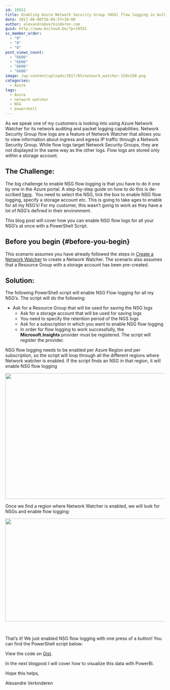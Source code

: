 ```yaml
---
id: 19551
title: Enabling Azure Network Security Group (NSG) flow logging in bulk
date: 2017-06-06T16:04:57+10:00
author: alexandre@verkinderen.com
guid: http://www.mscloud.be/?p=19551
sc_member_order:
  - "0"
  - "0"
  - "0"
post_views_count:
  - "6606"
  - "6606"
  - "6606"
  - "6606"
image: /wp-content/uploads/2017/05/network_watcher-150x150.png
categories:
  - Azure
tags:
  - Azure
  - network watcher
  - NSG
  - powershell
---
```

<span lang="EN-AU">As we speak one of my customers is looking into using Azure Network Watcher for its network auditing and packet logging capabilities. </span><span lang="EN-AU">Network Security Group flow logs are a feature of Network Watcher that allows you to view information about ingress and egress IP traffic through a Network Security Group. </span><span lang="EN-AU">While flow logs target Network Security Groups, they are not displayed in the same way as the other logs. Flow logs are stored only within a storage account.</span>

## <span lang="EN-AU">The Challenge:</span>

<span lang="EN-AU">The big challenge to enable NSG flow logging is that you have to do it one by one in the Azure portal. A step-by-step guide on how to do this is described <a href="https://docs.microsoft.com/en-us/azure/network-watcher/network-watcher-nsg-flow-logging-portal">here</a>.  You need to select the NSG, tick the box to enable NSG flow logging, specify a storage account etc. This is going to take ages to enable for all my NSG&#8217;s! For my customer, this wasn’t going to work as they have a lot of NSG’s defined in their environment.</span>

<span lang="EN-AU">This blog post will cover how you can enable NSG flow logs for all your NSG’s at once with a PowerShell Script.</span>

## Before you begin {#before-you-begin}

<p class="lf-text-block lf-block" data-lf-anchor-id="9da02eb9a5e230a891c99d464f610341:0">
  This scenario assumes you have already followed the steps in <a href="https://docs.microsoft.com/en-us/azure/network-watcher/network-watcher-create" data-linktype="relative-path">Create a Network Watcher</a> to create a Network Watcher. The scenario also assumes that a Resource Group with a storage account has been pre-created.
</p>

## <span lang="EN-AU">Solution:</span>

The following PowerShell script will enable NSG Flow logging for all my NSG&#8217;s. The script will do the following:

* Ask for a Resource Group that will be used for saving the NSG logs
  * Ask for a storage account that will be used for saving logs
  * You need to specify the retention period of the NGS logs
  * Ask for a subscription in which you want to enable NSG flow logging
  * In order for flow logging to work successfully, the **Microsoft.Insights** provider must be registered. The script will register the provider.

NSG flow logging needs to be enabled per Azure Region and per subscription, so the script will loop through all the different regions where Network watcher is enabled. If the script finds an NSG in that region, it will enable NSG flow logging

[<img class="alignnone size-large wp-image-19571" src="http://www.mscloud.be/wp-content/uploads/2017/05/enablensgflow1-1024x529.png" alt="" width="768" height="397" srcset="/wp-content/uploads/2017/05/enablensgflow1-1024x529.png 1024w, /wp-content/uploads/2017/05/enablensgflow1-300x155.png 300w, /wp-content/uploads/2017/05/enablensgflow1-768x397.png 768w" sizes="(max-width: 768px) 100vw, 768px" />](http://www.mscloud.be/wp-content/uploads/2017/05/enablensgflow1.png)

Once we find a region where Network Watcher is enabled, we will look for NSGs and enable flow logging:

[<img class="alignnone size-large wp-image-19661" src="http://www.mscloud.be/wp-content/uploads/2017/05/enableflowbluredpng-1024x433.png" alt="" width="768" height="325" srcset="/wp-content/uploads/2017/05/enableflowbluredpng-1024x433.png 1024w, /wp-content/uploads/2017/05/enableflowbluredpng-300x127.png 300w, /wp-content/uploads/2017/05/enableflowbluredpng-768x324.png 768w" sizes="(max-width: 768px) 100vw, 768px" />](http://www.mscloud.be/wp-content/uploads/2017/05/enableflowbluredpng.png)

&nbsp;

That&#8217;s it! We just enabled NSG flow logging with one press of a button! You can find the PowerShell script below:

<div class="oembed-gist">
  <noscript>
    View the code on <a href="https://gist.github.com/averkinderen/3d03a0d5e2231e8cf97b5ba0e6cae08e">Gist</a>.
  </noscript>
</div>

In the next blogpost I will cover how to visualize this data with PowerBi.

Hope this helps,

Alexandre Verkinderen
